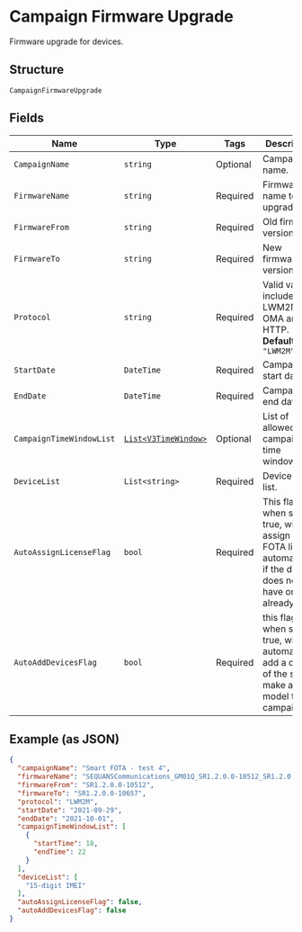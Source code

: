 
# Campaign Firmware Upgrade

Firmware upgrade for devices.

## Structure

`CampaignFirmwareUpgrade`

## Fields

| Name | Type | Tags | Description |
|  --- | --- | --- | --- |
| `CampaignName` | `string` | Optional | Campaign name. |
| `FirmwareName` | `string` | Required | Firmware name to upgrade to. |
| `FirmwareFrom` | `string` | Required | Old firmware version. |
| `FirmwareTo` | `string` | Required | New firmware version. |
| `Protocol` | `string` | Required | Valid values include: LWM2M, OMA and HTTP.<br>**Default**: `"LWM2M"` |
| `StartDate` | `DateTime` | Required | Campaign start date. |
| `EndDate` | `DateTime` | Required | Campaign end date. |
| `CampaignTimeWindowList` | [`List<V3TimeWindow>`](../../doc/models/v3-time-window.md) | Optional | List of allowed campaign time windows. |
| `DeviceList` | `List<string>` | Required | Device IMEI list. |
| `AutoAssignLicenseFlag` | `bool` | Required | This flag, when set to true, will assign a FOTA license automatically if the device does not have one already. |
| `AutoAddDevicesFlag` | `bool` | Required | this flag, when set to true, will automatically add a device of the same make and model to a campaign. |

## Example (as JSON)

```json
{
  "campaignName": "Smart FOTA - test 4",
  "firmwareName": "SEQUANSCommunications_GM01Q_SR1.2.0.0-10512_SR1.2.0.0-10657",
  "firmwareFrom": "SR1.2.0.0-10512",
  "firmwareTo": "SR1.2.0.0-10657",
  "protocol": "LWM2M",
  "startDate": "2021-09-29",
  "endDate": "2021-10-01",
  "campaignTimeWindowList": [
    {
      "startTime": 18,
      "endTime": 22
    }
  ],
  "deviceList": [
    "15-digit IMEI"
  ],
  "autoAssignLicenseFlag": false,
  "autoAddDevicesFlag": false
}
```

